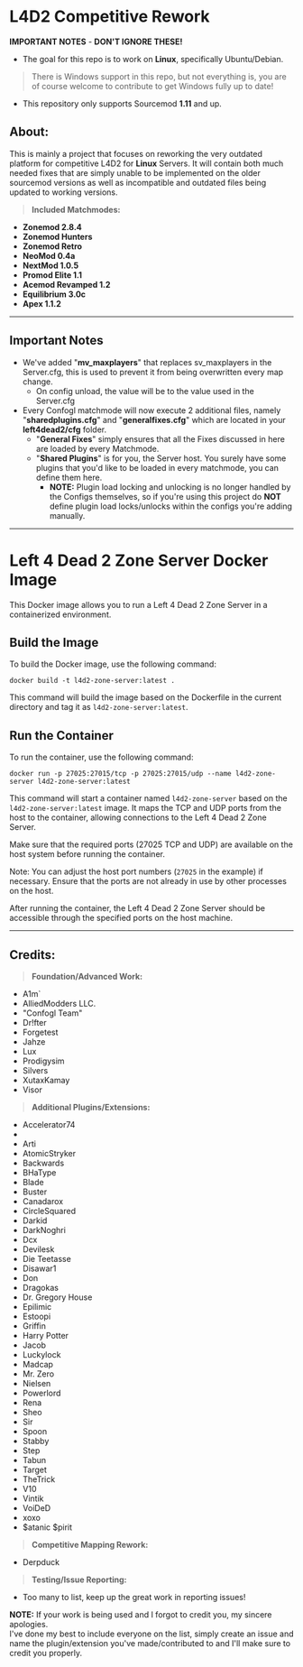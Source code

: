 # **L4D2 Competitive Rework**

**IMPORTANT NOTES** - **DON'T IGNORE THESE!**
* The goal for this repo is to work on **Linux**, specifically Ubuntu/Debian.
> There is Windows support in this repo, but not everything is, you are of course welcome to contribute to get Windows fully up to date! 
* This repository only supports Sourcemod **1.11** and up.

## **About:**

This is mainly a project that focuses on reworking the very outdated platform for competitive L4D2 for **Linux** Servers.
It will contain both much needed fixes that are simply unable to be implemented on the older sourcemod versions as well as incompatible and outdated files being updated to working versions.

> **Included Matchmodes:**
* **Zonemod 2.8.4**
* **Zonemod Hunters**
* **Zonemod Retro**
* **NeoMod 0.4a** 
* **NextMod 1.0.5**
* **Promod Elite 1.1**
* **Acemod Revamped 1.2**
* **Equilibrium 3.0c**
* **Apex 1.1.2**

---

## **Important Notes**
* We've added "**mv_maxplayers**" that replaces sv_maxplayers in the Server.cfg, this is used to prevent it from being overwritten every map change.
  * On config unload, the value will be to the value used in the Server.cfg
* Every Confogl matchmode will now execute 2 additional files, namely "**sharedplugins.cfg**" and "**generalfixes.cfg**" which are located in your **left4dead2/cfg** folder.
  * "**General Fixes**" simply ensures that all the Fixes discussed in here are loaded by every Matchmode.
  * "**Shared Plugins**" is for you, the Server host. You surely have some plugins that you'd like to be loaded in every matchmode, you can define them here. 
    * **NOTE:** Plugin load locking and unlocking is no longer handled by the Configs themselves, so if you're using this project do **NOT** define plugin load locks/unlocks within the configs you're adding manually.

---

# Left 4 Dead 2 Zone Server Docker Image

This Docker image allows you to run a Left 4 Dead 2 Zone Server in a containerized environment.

## Build the Image

To build the Docker image, use the following command:

```
docker build -t l4d2-zone-server:latest .
```

This command will build the image based on the Dockerfile in the current directory and tag it as `l4d2-zone-server:latest`.

## Run the Container

To run the container, use the following command:

```
docker run -p 27025:27015/tcp -p 27025:27015/udp --name l4d2-zone-server l4d2-zone-server:latest
```

This command will start a container named `l4d2-zone-server` based on the `l4d2-zone-server:latest` image. It maps the TCP and UDP ports from the host to the container, allowing connections to the Left 4 Dead 2 Zone Server.

Make sure that the required ports (27025 TCP and UDP) are available on the host system before running the container.

Note: You can adjust the host port numbers (`27025` in the example) if necessary. Ensure that the ports are not already in use by other processes on the host.

After running the container, the Left 4 Dead 2 Zone Server should be accessible through the specified ports on the host machine.

---

## **Credits:**

> **Foundation/Advanced Work:**
* A1m`
* AlliedModders LLC.
* "Confogl Team"
* Dr!fter
* Forgetest
* Jahze
* Lux
* Prodigysim
* Silvers
* XutaxKamay
* Visor

> **Additional Plugins/Extensions:**
* Accelerator74
* 
* Arti 
* AtomicStryker 
* Backwards
* BHaType
* Blade 
* Buster
* Canadarox 
* CircleSquared 
* Darkid 
* DarkNoghri
* Dcx 
* Devilesk
* Die Teetasse 
* Disawar1 
* Don 
* Dragokas
* Dr. Gregory House
* Epilimic 
* Estoopi 
* Griffin 
* Harry Potter
* Jacob 
* Luckylock 
* Madcap
* Mr. Zero
* Nielsen
* Powerlord
* Rena
* Sheo
* Sir
* Spoon
* Stabby 
* Step 
* Tabun
* Target
* TheTrick
* V10 
* Vintik
* VoiDeD
* xoxo
* $atanic $pirit


> **Competitive Mapping Rework:**
* Derpduck

> **Testing/Issue Reporting:**
* Too many to list, keep up the great work in reporting issues!

**NOTE:** If your work is being used and I forgot to credit you, my sincere apologies.  
I've done my best to include everyone on the list, simply create an issue and name the plugin/extension you've made/contributed to and I'll make sure to credit you properly.
